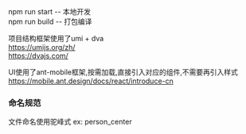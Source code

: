 npm run start -- 本地开发<br>
npm run build -- 打包编译<br>

项目结构框架使用了umi + dva<br>
https://umijs.org/zh/<br>
https://dvajs.com/<br>

UI使用了ant-mobile框架,按需加载,直接引入对应的组件,不需要再引入样式<br>
https://mobile.ant.design/docs/react/introduce-cn


### 命名规范

文件命名使用驼峰式
ex: person_center
